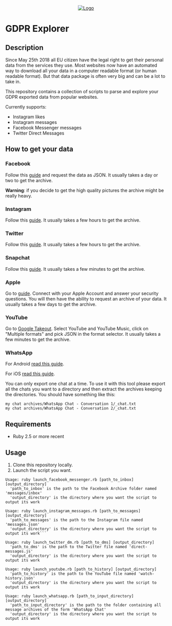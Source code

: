 <div align="center"><a href="https://github.com/adrientoub/gdpr_explorer"><img src="https://github.com/adrientoub/gdpr_explorer/blob/master/logo.png" alt="Logo" /></a></div>

# GDPR Explorer

## Description

Since May 25th 2018 all EU citizen have the legal right to get their personal data from the services they use. Most websites now have an automated way to download all your data in a computer readable format (or human readable format). But that data package is often very big and can be a lot to take in.

This repository contains a collection of scripts to parse and explore your GDPR exported data from popular websites.

Currently supports:
- Instagram likes
- Instagram messages
- Facebook Messenger messages
- Twitter Direct Messages

## How to get your data

### Facebook

Follow this [guide](https://www.facebook.com/help/1701730696756992?helpref=hc_global_nav) and request the data as JSON. It usually takes a day or two to get the archive.

**Warning**: if you decide to get the high quality pictures the archive might be really heavy.

### Instagram

Follow this [guide](https://help.instagram.com/181231772500920). It usually takes a few hours to get the archive.

### Twitter

Follow this [guide](https://help.twitter.com/en/managing-your-account/accessing-your-twitter-data). It usually takes a few hours to get the archive.

### Snapchat

Follow this [guide](https://support.snapchat.com/en-US/a/download-my-data).
It usually takes a few minutes to get the archive.

### Apple

Go to [guide](https://privacy.apple.com/). Connect with your Apple Account and answer your security questions. You will then have the ability to request an archive of your data. It usually takes a few days to get the archive.

### YouTube

Go to [Google Takeout](https://takeout.google.com/settings/takeout). Select YouTube and YouTube Music, click on "Multiple formats" and pick JSON in the format selector. It usually takes a few minutes to get the archive.

### WhatsApp

For Android [read this guide](https://faq.whatsapp.com/en/android/23756533/?category=5245251).

For iOS [read this guide](https://faq.whatsapp.com/en/iphone/26000285/?category=5245251).

You can only export one chat at a time. To use it with this tool please export all the chats you want to a directory and then extract the archives keeping the directories. You should have something like this:

```
my chat archives/WhatsApp Chat - Conversation 1/_chat.txt
my chat archives/WhatsApp Chat - Conversation 2/_chat.txt
```

## Requirements

* Ruby 2.5 or more recent

## Usage

1. Clone this repository locally.
2. Launch the script you want.

```
Usage: ruby launch_facebook_messenger.rb [path_to_inbox] [output_directory]
  'path_to_inbox' is the path to the Facebook Archive folder named 'messages/inbox'
  'output_directory' is the directory where you want the script to output its work
```

```
Usage: ruby launch_instagram_messages.rb [path_to_messages] [output_directory]
  'path_to_messages' is the path to the Instagram file named 'messages.json'
  'output_directory' is the directory where you want the script to output its work```
```

```
Usage: ruby launch_twitter_dm.rb [path_to_dms] [output_directory]
  'path_to_dms' is the path to the Twitter file named 'direct-messages.js'
  'output_directory' is the directory where you want the script to output its work
```

```
Usage: ruby launch_youtube.rb [path_to_history] [output_directory]
  'path_to_history' is the path to the YouTube file named 'watch-history.json'
  'output_directory' is the directory where you want the script to output its work
```

```
Usage: ruby launch_whatsapp.rb [path_to_input_directory] [output_directory]
  'path_to_input_directory' is the path to the folder containing all message archives of the form 'WhatsApp Chat'
  'output_directory' is the directory where you want the script to output its work
```
